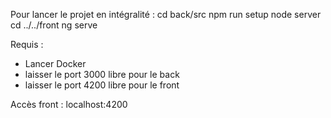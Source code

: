 Pour lancer le projet en intégralité : 
cd back/src
npm run setup
node server
cd ../../front
ng serve

Requis :
- Lancer Docker
- laisser le port 3000 libre pour le back
- laisser le port 4200 libre pour le front

Accès front : localhost:4200

